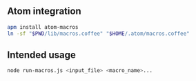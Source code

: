## Atom integration

```bash
apm install atom-macros
ln -sf "$PWD/lib/macros.coffee" "$HOME/.atom/macros.coffee"
```

## Intended usage
```bash
node run-macros.js <input_file> <macro_name>...
```

